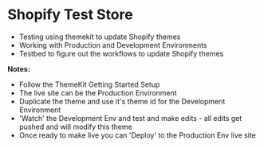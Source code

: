 # Shopify Test Store

- Testing using themekit to update Shopify themes
- Working with Production and Development Environments
- Testbed to figure out the workflows to update Shopify themes


**Notes:**
- Follow the ThemeKit Getting Started Setup
- The live site can be the Production Environment
- Duplicate the theme and use it's theme id for the Development Environment
- 'Watch' the Development Env and test and make edits - all edits get pushed and will modify this theme
- Once ready to make live you can 'Deploy' to the Production Env live site
